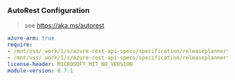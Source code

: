 ### AutoRest Configuration

> see https://aka.ms/autorest

``` yaml
azure-arm: true
require:
- /mnt/vss/_work/1/s/azure-rest-api-specs/specification/releaseplannertest/resource-manager/readme.md
- /mnt/vss/_work/1/s/azure-rest-api-specs/specification/releaseplannertest/resource-manager/readme.go.md
license-header: MICROSOFT_MIT_NO_VERSION
module-version: 0.7.1
```